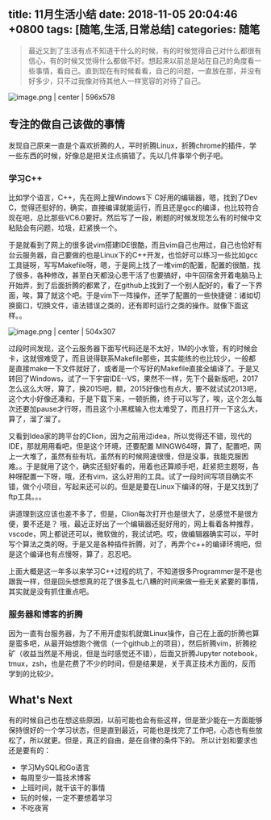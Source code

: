 
title: 11月生活小结
date: 2018-11-05 20:04:46 +0800
tags: [随笔,生活,日常总结]
categories: 随笔
---


> 最近又到了生活有点不知道干什么的时候，有的时候觉得自己对什么都很有信心，有的时候又觉得什么都做不好。想起来以前总是站在自己的角度看一些事情，看自己。直到现在有时候看看，自己的问题，一直放在那，并没有好多少，只不过我像对待其他人一样宽容的对待了自己。




![image.png | center | 596x578](https://cdn.nlark.com/yuque/0/2018/png/187932/1541420058802-2a13e83c-eb31-4adb-9ce0-5b8443a9ff3b.png "")

## <a name="b8zftw"></a>专注的做自己该做的事情
发现自己原来一直是个喜欢折腾的人，平时折腾Linux，折腾chrome的插件，学一些东西的时候，好像总是把关注点搞错了。先以几件事举个例子吧。 
### <a name="g7awld"></a>学习C++
比如学个语言，C++，先在网上搜Windows下 C好用的编辑器，嗯，找到了Dev C，觉得还挺好的，确实，直接编译就能运行，而且还是gcc的编译，也比较符合现在吧，总比那些VC6.0要好。然后写了一段，刷题的时候发现怎么有的时候中文粘贴会有问题，垃圾，赶紧换一个。  

于是就看到了网上的很多说vim搭建IDE很酷，而且vim自己也用过，自己也恰好有台云服务器，自己要做的也是Linux下的C++开发，也恰好可以练习一些比如gcc工具链呀，写写Makefile呀，嗯，于是网上找了一堆vim的配置，配置的很酷，找了很多，各种修改，甚至白天都没心思干活了也要搞好，中午回宿舍开着电脑马上开始弄，到了后面折腾的都累了，在github上找到了一个别人配好的，看了一下界面，唉，算了就这个吧。于是vim下一阵操作，还学了配置的一些快捷键：诸如切换窗口，切换文件，语法错误之类的，还有即时运行之类的操作。就像下面这样。。



![image.png | center | 504x307](https://cdn.nlark.com/yuque/0/2018/png/187932/1541417270624-4fa02e68-1d4c-4852-8be2-24498600aff1.png "")


过段时间发现，这个云服务器下面写代码还是不太好，1M的小水管，有的时候会卡，这就很难受了，而且说得联系Makefile那些，其实能练的也比较少，一般都是直接make一下文件就好了，或者是一个写好的Makefile直接全编译了。于是又转回了Windows，试了一下宇宙IDE--VS，果然不一样，先下个最新版吧，2017怎么这么大呀，算了，换2015吧，额，2015好像也有点大，要不就试试2013吧，这个大小好像还凑和，于是下载下来，一顿折腾，终于可以写了，唉，这个怎么每次还要加pause才行呀，而且这个小黑框输入也太难受了，而且打开一下这么大，算了，溜了溜了。

又看到Idea家的跨平台的Clion，因为之前用过idea，所以觉得还不错，现代的IDE，那就用用看吧，但是这个环境，还要配置
MINGW64呀，算了，配置吧，网上一大堆了，虽然有些有坑，虽然有的时候网速很慢，但是没事，我能克服困难。。于是就用了这个，确实还挺好看的，用着也还算顺手吧，赶紧把主题呀，各种呀配置一下呀，哦，还有vim，这么好用的工具。试了一段时间写项目确实不错，做个小项目，写起来还可以的。但是是要在Linux下编译的呀，于是又找到了ftp工具。。。

讲道理到这应该也差不多了，但是，Clion每次打开也是很大了，总感觉不是很方便，要不还是？ 哦，最近正好出了一个编辑器还挺好用的，网上看着各种推荐，vscode，网上都说还可以，微软做的，我试试吧。哎，做编辑器确实可以，平时写个算法之类的呀。于是又是各种插件折腾，对了，再弄个c++的编译环境吧，但是这个编译也有点慢呀，算了，忍忍吧。

上面大概是这一年多以来学习C++过程的坑了，不知道很多Programmer是不是也跟我一样，但是回头想想真的花了很多乱七八糟的时间来做一些无关紧要的事情，其实就是没有抓住重点吧。

### <a name="drb7hh"></a>服务器和博客的折腾
因为一直有台服务器，为了不用开虚拟机就做Linux操作，自己在上面的折腾也算是蛮多吧，从最开始想跑个微信（一个github上的项目），然后折腾vim，折腾挖矿（收益当然是不用说，但是当时感觉还不错），后面又折腾Jupyter notebook，tmux，zsh，也是花费了不少的时间，但是结果是，关于真正技术方面的，反而学到的比较少。

## <a name="h5c2dp"></a>What's Next
有的时候自己也在想这些原因，以前可能也会有些这样，但是至少能在一方面能够保持很好的一个学习状态，但是直到最近，可能也是找完了工作吧，心态也有些放松了，所以就更。但是，真正的自由，是在自律的条件下的。
所以计划和要求也还是要有的：
* 学习MySQL和Go语言
* 每周至少一篇技术博客
* 上班时间，就干该干的事情
* 玩的时候，一定不要想着学习
* 不吃夜宵


